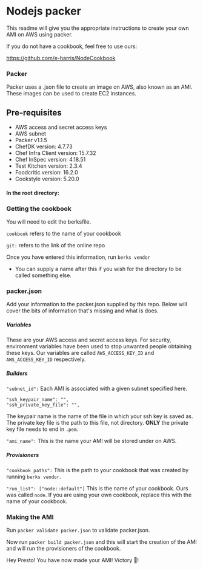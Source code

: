# Nodejs packer

This readme will give you the appropriate instructions to create your own AMI on AWS using packer.

If you do not have a cookbook, feel free to use ours:

https://github.com/e-harris/NodeCookbook

### Packer

Packer uses a .json file to create an image on AWS, also known as an AMI. These images can be used to create EC2 instances.

## Pre-requisites
 - AWS access and secret access keys
 - AWS subnet
 - Packer v1.1.5
 - ChefDK version: 4.7.73
 - Chef Infra Client version: 15.7.32
 - Chef InSpec version: 4.18.51
 - Test Kitchen version: 2.3.4
 - Foodcritic version: 16.2.0
 - Cookstyle version: 5.20.0

#### In the root directory:

### Getting the cookbook

You will need to edit the berksfile.

`cookbook` refers to the name of your cookbook

`git:` refers to the link of the online repo

Once you have entered this information, run `berks vendor`
 - You can supply a name after this if you wish for the directory to be called something else.

### packer.json

Add your information to the packer.json supplied by this repo. Below will cover the bits of information that's missing and what is does.

##### Variables

These are your AWS access and secret access keys. For security, environment variables have been used to stop unwanted people obtaining these keys. Our variables are called `AWS_ACCESS_KEY_ID` and `AWS_ACCESS_KEY_ID` respectively.

##### Builders 

`"subnet_id":` Each AMI is associated with a given subnet specified here.

```
"ssh_keypair_name": "",
"ssh_private_key_file": "",
```
The keypair name is the name of the file in which your ssh key is saved as. The private key file is the path to this file, not directory. **ONLY** the private key file needs to end in `.pem`.

`"ami_name":` This is the name your AMI will be stored under on AWS.

##### Provisioners

`"cookbook_paths":` This is the path to your cookbook that was created by running `berks vendor`.

`"run_list": ["node::default"]` This is the name of your cookbook. Ours was called `node`. If you are using your own cookbook, replace this with the name of your cookbook.

### Making the AMI

Run `packer validate packer.json` to validate packer.json.

Now run `packer build packer.json` and this will start the creation of the AMI and will run the provisioners of the cookbook.


Hey Presto! You have now made your AMI! Victory :taco:!
